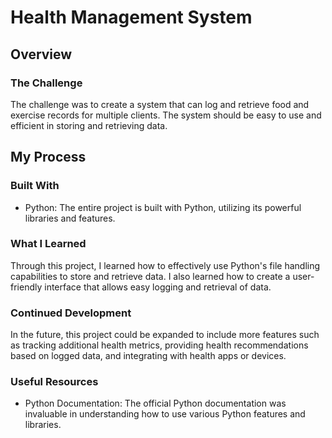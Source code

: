 # Health Management System

## Overview

### The Challenge

The challenge was to create a system that can log and retrieve food and exercise records for multiple clients. The system should be easy to use and efficient in storing and retrieving data.

## My Process

### Built With

- Python: The entire project is built with Python, utilizing its powerful libraries and features.

### What I Learned

Through this project, I learned how to effectively use Python's file handling capabilities to store and retrieve data. I also learned how to create a user-friendly interface that allows easy logging and retrieval of data.

### Continued Development

In the future, this project could be expanded to include more features such as tracking additional health metrics, providing health recommendations based on logged data, and integrating with health apps or devices.

### Useful Resources

- Python Documentation: The official Python documentation was invaluable in understanding how to use various Python features and libraries.
